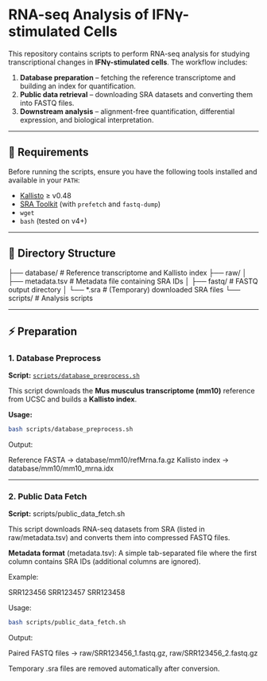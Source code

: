 # RNA-seq Analysis of IFNγ-stimulated Cells

This repository contains scripts to perform RNA-seq analysis for studying transcriptional changes in **IFNγ-stimulated cells**. The workflow includes:

1. **Database preparation** – fetching the reference transcriptome and building an index for quantification.  
2. **Public data retrieval** – downloading SRA datasets and converting them into FASTQ files.  
3. **Downstream analysis** – alignment-free quantification, differential expression, and biological interpretation.  

---

## 🔧 Requirements

Before running the scripts, ensure you have the following tools installed and available in your `PATH`:

- [Kallisto](https://pachterlab.github.io/kallisto/) ≥ v0.48  
- [SRA Toolkit](https://github.com/ncbi/sra-tools) (with `prefetch` and `fastq-dump`)  
- `wget`  
- `bash` (tested on v4+)  

---

## 📂 Directory Structure
├── database/ # Reference transcriptome and Kallisto index
├── raw/
│ ├── metadata.tsv # Metadata file containing SRA IDs
│ ├── fastq/ # FASTQ output directory
│ └── *.sra # (Temporary) downloaded SRA files
└── scripts/ # Analysis scripts


---
## ⚡ Preparation
### 1. Database Preprocess

**Script:** [`scripts/database_preprocess.sh`](scripts/database_preprocess.sh)  

This script downloads the **Mus musculus transcriptome (mm10)** reference from UCSC and builds a **Kallisto index**.

**Usage:**

```bash
bash scripts/database_preprocess.sh
```
Output:

Reference FASTA → database/mm10/refMrna.fa.gz
Kallisto index → database/mm10/mm10_mrna.idx

---
### 2. Public Data Fetch

**Script:** scripts/public_data_fetch.sh

This script downloads RNA-seq datasets from SRA (listed in raw/metadata.tsv) and converts them into compressed FASTQ files.

**Metadata format** (metadata.tsv):
A simple tab-separated file where the first column contains SRA IDs (additional columns are ignored).

Example:

SRR123456
SRR123457
SRR123458


Usage:

```bash
bash scripts/public_data_fetch.sh
```

Output:

Paired FASTQ files → raw/SRR123456_1.fastq.gz, raw/SRR123456_2.fastq.gz

Temporary .sra files are removed automatically after conversion.

